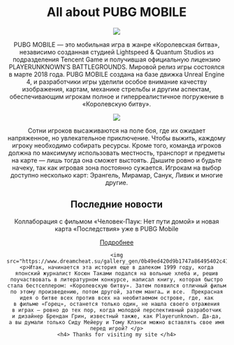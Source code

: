 <html>
  <header>
    <h1> All about PUBG MOBILE </h1>
    <img src="https://i.playground.ru/p/4Tm2MoPsPf4fbCuCpnWvhA.jpeg"/>
    <p> PUBG MOBILE — это мобильная игра в жанре «Королевская битва», независимо созданная студией Lightspeed & Quantum Studios из подразделения Tencent Game и получившая официальную лицензию PLAYERUNKNOWN’S BATTLEGROUNDS. Мировой релиз игры состоялся в марте 2018 года. PUBG MOBILE создана на базе движка Unreal Engine 4, и разработчики игры уделили особое внимание качеству изображения, картам, механике стрельбы и другим аспектам, обеспечивающим игрокам полное и гиперреалистичное погружение в «Королевскую битву».</p>
    <img src="https://i.ytimg.com/vi/NMn3-9jwqeM/maxresdefault.jpg"/>
<p> Сотни игроков высаживаются на поле боя, где их ожидает напряженное, но увлекательное приключение. Чтобы выжить, каждому игроку необходимо собирать ресурсы. Кроме того, команда игроков должна по максимуму использовать местность, транспорт и предметы на карте — лишь тогда она сможет выстоять. Дышите ровно и будьте начеку, так как игровая зона постоянно сужается. Игрокам на выбор доступно несколько карт: Эрангель, Мирамар, Санук, Ливик и многие другие.</p>
    <h2> Последние новости </h2>
    <p> Коллаборация с фильмом «Человек-Паук: Нет пути домой» и новая карта «Последствия» уже в PUBG Mobile </p>
     <a href="https://mmo13.ru/news/post-19076"/> Подробнее</a> 
    
    <img src="https://www.dreamcheat.su/gallery_gen/0b49ed420d9b1747a86495402c41506e.jpg"/>
    <p>Итак, начинается эта история еще в далеком 1999 году, когда японский журналист Косюн Таками подался на вольные хлеба и, решив поучаствовать в литературном конкурсе, написал книгу, которая быстро стала бестселлером: «Королевскую битву». Затем появился отличный фильм по этому произведению, потом другой, затем манга… и все.  Прекрасная идея о битве всех против всех на необитаемом острове, где, как в фильме «Горец», останется только один, не нашла своего отражения в играх — ровно до тех пор, когда молодой перспективный разработчик и дизайнер Брендан Грин, известный также, как Playerunknown. Да-да, а вы думали только Сиду Мейеру и Тому Клэнси можно вставлять свое имя перед игрой? </p>
    <h4> Thanks for visiting my site </h4>
  </header>
  </html>
